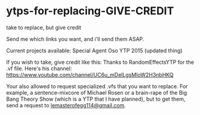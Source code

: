# ytps-for-replacing-GIVE-CREDIT
take to replace, but give credit

Send me which links you want, and i'll send them ASAP.

Current projects available:
 Special Agent Oso YTP 2015 (updated thing)

If you wish to take, give credit like this: Thanks to RandomEffectsYTP for the .vf file. Here's his channel: https://www.youtube.com/channel/UC6u_mDelLgsMIoW2H3nbHKQ

Your also allowed to request specialized .vfs that you want to replace. For example, a sentence-mixcore of Michael Rosen
or a brain-rape of the Big Bang Theory Show (which is a YTP that I have planned), but to get them, send a request to lemasterofegg114@gmail.com.
